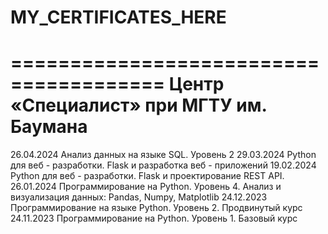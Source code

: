 # MY_CERTIFICATES_HERE
=======================================
Центр «Специалист» при МГТУ им. Баумана
=======================================
26.04.2024	Анализ данных на языке SQL. Уровень 2
29.03.2024	Python для веб - разработки. Flask и разработка веб - приложений
19.02.2024	Python для веб - разработки. Flask и проектирование REST API.
26.01.2024	Программирование на Python. Уровень 4. Анализ и визуализация данных: Pandas, Numpy, Matplotlib
24.12.2023	Программирование на языке Python. Уровень 2. Продвинутый курс
24.11.2023	Программирование на Python. Уровень 1. Базовый курс
